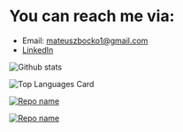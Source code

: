# You can reach me via:
* Email: mateuszbocko1@gmail.com 
* [LinkedIn](https://www.linkedin.com/in/mateusz-bo%C4%87ko-b48895182/)

![Github stats](https://github-readme-stats.vercel.app/api?username=MateuszBocko&theme=highcontrast&show_icons=true&count_private=true)

![Top Languages Card](https://github-readme-stats.vercel.app/api/top-langs/?username=MateuszBocko)

[![Repo name](https://github-readme-stats.vercel.app/api/pin/?username=MateuszBocko&repo=Private_projects&show_owner=true)](https://github.com/MateuszBocko/Private_projects)

[![Repo name](https://github-readme-stats.vercel.app/api/pin/?username=MateuszBocko&repo=Cooperate_projects&show_owner=true)](https://github.com/MateuszBocko/Cooperate_projects)
